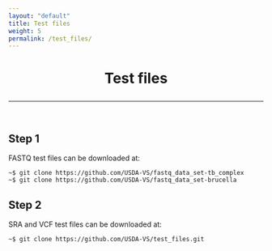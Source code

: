 ```yaml
---
layout: "default"
title: Test files
weight: 5
permalink: /test_files/
---
```


<h1><p style="text-align: center">Test files</p></h1>

-----
<br>

## Step 1

FASTQ test files can be downloaded at:

    ~$ git clone https://github.com/USDA-VS/fastq_data_set-tb_complex
    ~$ git clone https://github.com/USDA-VS/fastq_data_set-brucella

## Step 2

SRA and VCF test files can be downloaded at:

    ~$ git clone https://github.com/USDA-VS/test_files.git
